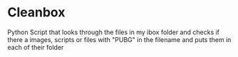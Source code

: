 # Cleanbox
Python Script that looks through the files in my ibox folder and checks if there a images, scripts or files with "PUBG" in the filename and puts them in each of their folder
